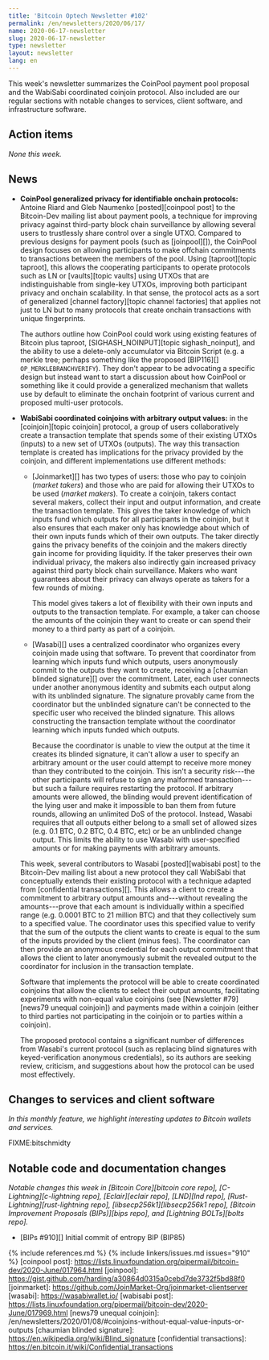 ```yaml
---
title: 'Bitcoin Optech Newsletter #102'
permalink: /en/newsletters/2020/06/17/
name: 2020-06-17-newsletter
slug: 2020-06-17-newsletter
type: newsletter
layout: newsletter
lang: en
---
```

This week's newsletter summarizes the CoinPool payment pool proposal and
the WabiSabi coordinated coinjoin protocol.  Also included are our
regular sections with notable changes to services, client software, and
infrastructure software.

## Action items

*None this week.*

## News

- **CoinPool generalized privacy for identifiable onchain protocols:**
  Antoine Riard and Gleb Naumenko [posted][coinpool post] to the
  Bitcoin-Dev mailing list about payment pools, a technique for
  improving privacy against third-party block chain surveillance by
  allowing several users to trustlessly share control over a single
  UTXO.  Compared to previous designs for payment pools (such as
  [joinpool][]), the CoinPool design focuses on allowing participants to
  make offchain commitments to transactions between the members of the
  pool.  Using [taproot][topic taproot], this allows the cooperating
  participants to operate protocols such as LN or [vaults][topic vaults]
  using UTXOs that are indistinguishable from single-key UTXOs,
  improving both participant privacy and onchain scalability.  In that
  sense, the protocol acts as a sort of generalized [channel
  factory][topic channel factories] that applies not just to LN but to
  many protocols that create onchain transactions with unique
  fingerprints.

    The authors outline how CoinPool could work using existing features
    of Bitcoin plus taproot, [SIGHASH_NOINPUT][topic sighash_noinput], and the ability to use
    a delete-only accumulator via Bitcoin Script (e.g. a merkle tree;
    perhaps something like the proposed [BIP116][]
    `OP_MERKLEBRANCHVERIFY`).  They don't appear to be advocating a
    specific design but instead want to start a discussion about how
    CoinPool or something like it could provide a generalized mechanism
    that wallets use by default to eliminate the onchain footprint of
    various current and proposed multi-user protocols.

- **WabiSabi coordinated coinjoins with arbitrary output values:** in
  the [coinjoin][topic coinjoin] protocol, a group of users
  collaboratively create a transaction template that spends some of
  their existing UTXOs (inputs) to a new set of UTXOs (outputs).  The
  way this transaction template is created has implications for the
  privacy provided by the coinjoin, and different implementations
  use different methods:

    <!-- Taker creates tx template, see discussion between harding and
    waxwing: http://gnusha.org/joinmarket/2020-06-14.log -->

    - [Joinmarket][] has two types of users: those who pay to coinjoin
      (*market takers*) and those who are paid for allowing their UTXOs to
      be used (*market makers*).  To create a coinjoin, takers
      contact several makers, collect their input and output
      information, and create the transaction template.  This gives the
      taker knowledge of which inputs fund which outputs for all
      participants in the coinjoin, but it also ensures that each maker
      only has knowledge about which of their own inputs funds which of
      their own outputs.  The taker directly gains the privacy benefits of
      the coinjoin and the makers directly gain income for providing
      liquidity.  If the taker preserves their own individual privacy, the makers
      also indirectly gain increased privacy against third party block
      chain surveillance.  Makers who want guarantees about their privacy
      can always operate as takers for a few rounds of mixing.

        <!-- Quotes from joinmarket README.md:
          - "Ability to spend directly, or with coinjoin"
          - "Can specify exact amount of coinjoin (figures from 0.01 to 30.0 btc"
        -->

        This model gives takers a lot of flexibility with their own
        inputs and outputs to the transaction template.  For example, a
        taker can choose the amounts of the coinjoin they want to create
        or can spend their money to a third party as part of a coinjoin.

    - [Wasabi][] uses a centralized coordinator who organizes every
      coinjoin made using that software.  To prevent that coordinator
      from learning which inputs fund which outputs, users anonymously
      commit to the outputs they want to create, receiving a [chaumian
      blinded signature][] over the commitment.  Later, each user connects
      under another anonymous identity and submits each output along with
      its unblinded signature.  The signature provably came from the coordinator
      but the unblinded signature can't be connected to the specific
      user who received the blinded signature.  This allows constructing the
      transaction template without the coordinator learning which inputs
      funded which outputs.

        Because the coordinator is unable to view the output at the time
        it creates its blinded signature, it can't allow a user to
        specify an arbitrary amount or the user could attempt to receive
        more money than they contributed to the coinjoin.  This isn't a
        security risk---the other participants will refuse to sign any
        malformed transaction---but such a failure requires restarting
        the protocol.  If arbitrary amounts were allowed, the blinding
        would prevent identification of the lying user and make it
        impossible to ban them from future rounds, allowing an unlimited
        DoS of the protocol.  Instead, Wasabi requires that all outputs
        either belong to a small set of allowed sizes (e.g. 0.1 BTC, 0.2
        BTC, 0.4 BTC, etc) or be an unblinded change output.  This
        limits the ability to use Wasabi with user-specified amounts or
        for making payments with arbitrary amounts.

    This week, several contributors to Wasabi [posted][wabisabi post]
    to the Bitcoin-Dev mailing list about a new
    protocol they call WabiSabi that conceptually extends their existing protocol
    with a technique adapted from [confidential transactions][].  This allows a
    client to create a commitment to arbitrary output amounts and---without
    revealing the amounts---prove that each amount is individually
    within a specified range (e.g. 0.0001 BTC to 21 million BTC) and
    that they collectively sum to a specified value.  The coordinator
    uses this specified value to verify that the sum of the outputs the
    client wants to create is equal to the sum of the inputs provided by
    the client (minus fees).  The coordinator can then provide an
    anonymous credential for each output commitment that allows the
    client to later anonymously submit the revealed output to the
    coordinator for inclusion in the transaction template.

    Software that implements the protocol will be able to create
    coordinated coinjoins that
    allow the clients to select their output amounts, facilitating
    experiments with non-equal value coinjoins (see [Newsletter
    #79][news79 unequal coinjoin]) and payments made within a coinjoin
    (either to third parties not participating in the coinjoin or to
    parties within a coinjoin).

    The proposed protocol contains a significant number of differences
    from Wasabi's current protocol (such as replacing blind signatures
    with keyed-verification anonymous credentials), so its authors are
    seeking review, criticism, and suggestions about how the protocol
    can be used most effectively.

## Changes to services and client software

*In this monthly feature, we highlight interesting updates to Bitcoin
wallets and services.*

FIXME:bitschmidty

## Notable code and documentation changes

*Notable changes this week in [Bitcoin Core][bitcoin core repo],
[C-Lightning][c-lightning repo], [Eclair][eclair repo], [LND][lnd repo],
[Rust-Lightning][rust-lightning repo], [libsecp256k1][libsecp256k1 repo],
[Bitcoin Improvement Proposals (BIPs)][bips repo], and [Lightning
BOLTs][bolts repo].*

- [BIPs #910][] Initial commit of entropy BIP (BIP85)

{% include references.md %}
{% include linkers/issues.md issues="910" %}
[coinpool post]: https://lists.linuxfoundation.org/pipermail/bitcoin-dev/2020-June/017964.html
[joinpool]: https://gist.github.com/harding/a30864d0315a0cebd7de3732f5bd88f0
[joinmarket]: https://github.com/JoinMarket-Org/joinmarket-clientserver
[wasabi]: https://wasabiwallet.io/
[wabisabi post]: https://lists.linuxfoundation.org/pipermail/bitcoin-dev/2020-June/017969.html
[news79 unequal coinjoin]: /en/newsletters/2020/01/08/#coinjoins-without-equal-value-inputs-or-outputs
[chaumian blinded signature]: https://en.wikipedia.org/wiki/Blind_signature
[confidential transactions]: https://en.bitcoin.it/wiki/Confidential_transactions
